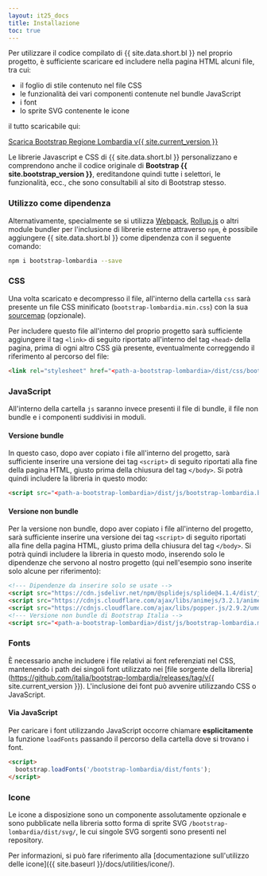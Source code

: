 ```yaml
---
layout: it25_docs
title: Installazione
toc: true
---
```


Per utilizzare il codice compilato di {{ site.data.short.bl }} nel proprio progetto, è sufficiente scaricare ed includere nella pagina HTML alcuni file, tra cui: 

- il foglio di stile contenuto nel file CSS
- le funzionalità dei vari componenti contenute nel bundle JavaScript
- i font
- lo sprite SVG contenente le icone

il tutto scaricabile qui:

<a href="https://github.com/RegioneLombardia/bootstrap-lombardia/releases/download/v{{ site.current_version }}/bootstrap-lombardia.zip" class="btn btn-primary" >Scarica Bootstrap Regione Lombardia v{{ site.current_version }}</a>

Le librerie Javascript e CSS di {{ site.data.short.bl }} personalizzano e comprendono anche il codice originale di **Bootstrap {{ site.bootstrap_version }}**, ereditandone quindi tutte i selettori, le funzionalità, ecc., che sono consultabili al sito di Bootstrap stesso.

### Utilizzo come dipendenza

Alternativamente, specialmente se si utilizza [Webpack](https://webpack.github.io/), [Rollup.js](https://rollupjs.org/) o altri module bundler per l'inclusione di librerie esterne attraverso `npm`, è possibile aggiungere {{ site.data.short.bl }} come dipendenza con il seguente comando:

```sh
npm i bootstrap-lombardia --save
```

### CSS

Una volta scaricato e decompresso il file, all'interno della cartella `css` sarà presente un file CSS minificato (`bootstrap-lombardia.min.css`) con la sua [sourcemap](https://www.html5rocks.com/en/tutorials/developertools/sourcemaps/) (opzionale).

Per includere questo file all'interno del proprio progetto sarà sufficiente aggiungere il tag `<link>` di seguito riportato all'interno del tag `<head>` della pagina, prima di ogni altro CSS già presente, eventualmente correggendo il riferimento al percorso del file:

```html
<link rel="stylesheet" href="<path-a-bootstrap-lombardia>/dist/css/bootstrap-lombardia.min.css" />
```

### JavaScript

All'interno della cartella `js` saranno invece presenti il file di bundle, il file non bundle e i componenti suddivisi in moduli.

#### Versione bundle

In questo caso, dopo aver copiato i file all'interno del progetto, sarà sufficiente inserire una versione dei tag `<script>` di seguito riportati alla fine della pagina HTML, giusto prima della chiusura del tag `</body>`. Si potrà quindi includere la libreria in questo modo:

```html
<script src="<path-a-bootstrap-lombardia>/dist/js/bootstrap-lombardia.bundle.min.js"></script>
```

#### Versione non bundle

Per la versione non bundle, dopo aver copiato i file all'interno del progetto, sarà sufficiente inserire una versione dei tag `<script>` di seguito riportati alla fine della pagina HTML, giusto prima della chiusura del tag `</body>`. Si potrà quindi includere la libreria in questo modo, inserendo solo le dipendenze che servono al nostro progetto (qui nell'esempio sono inserite solo alcune per riferimento):

```html
<!--- Dipendenze da inserire solo se usate -->
<script src="https://cdn.jsdelivr.net/npm/@splidejs/splide@4.1.4/dist/js/splide.min.js"></script>
<script src="https://cdnjs.cloudflare.com/ajax/libs/animejs/3.2.1/anime.min.js"></script>
<script src="https://cdnjs.cloudflare.com/ajax/libs/popper.js/2.9.2/umd/popper.min.js"></script>
<!--- Versione non bundle di Bootstrap Italia -->
<script src="<path-a-bootstrap-lombardia>/dist/js/bootstrap-lombardia.min.js"></script>
```


### Fonts

È necessario anche includere i file relativi ai font referenziati nel CSS, mantenendo i path dei singoli font utilizzato nei [file sorgente della libreria](https://github.com/italia/bootstrap-lombardia/releases/tag/v{{ site.current_version }}). L'inclusione dei font può avvenire utilizzando CSS o JavaScript.


#### Via JavaScript

Per caricare i font utilizzando JavaScript occorre chiamare **esplicitamente** la funzione `loadFonts` passando il percorso della cartella dove si trovano i font.

```html
<script>
  bootstrap.loadFonts('/bootstrap-lombardia/dist/fonts');
</script>
```

### Icone

Le icone a disposizione sono un componente assolutamente opzionale e sono pubblicate nella libreria sotto forma di sprite SVG `/bootstrap-lombardia/dist/svg/`, le cui singole SVG sorgenti sono presenti nel repository.

Per informazioni, si può fare riferimento alla [documentazione sull'utilizzo delle icone]({{ site.baseurl }}/docs/utilities/icone/).

<!--
Per quanto riguarda l'utilizzo di CSS, Javascript, fonts, icone compresi nel file compresso scaricato, si faccia riferimento al **[relativo paragrafo]({{ site.baseurl }}/docs/come-iniziare/introduzione/#css)** della documentazione tecnica.  
-->
